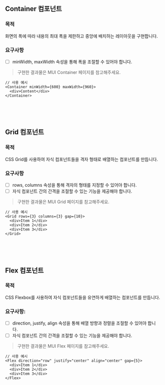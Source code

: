 ## Container 컴포넌트

### 목적

화면의 폭에 따라 내용의 최대 폭을 제한하고 중앙에 배치하는 레이아웃을 구현합니다.

### 요구사항

- [ ] minWidth, maxWidth 속성을 통해 폭을 조절할 수 있어야 합니다.

> 구현한 결과물은 MUI Container 페이지를 참고해주세요.

```tsx
// 사용 예시
<Container minWidth={600} maxWidth={960}>
  <div>Content</div>
</Container>
```

<br>
<br>
<br>

## Grid 컴포넌트

### 목적

CSS Grid를 사용하여 자식 컴포넌트들을 격자 형태로 배열하는 컴포넌트를 만듭니다.

### 요구사항

- [ ] rows, columns 속성을 통해 격자의 형태를 지정할 수 있어야 합니다.
- [ ] 자식 컴포넌트 간의 간격을 조절할 수 있는 기능을 제공해야 합니다.

> 구현한 결과물은 MUI Grid 페이지를 참고해주세요.

```tsx
// 사용 예시
<Grid rows={3} columns={3} gap={10}>
  <div>Item 1</div>
  <div>Item 2</div>
  <div>Item 3</div>
</Grid>
```

<br>
<br>
<br>

## Flex 컴포넌트

### 목적

CSS Flexbox를 사용하여 자식 컴포넌트들을 유연하게 배열하는 컴포넌트를 만듭니다.

### 요구사항:

- [ ] direction, justify, align 속성을 통해 배열 방향과 정렬을 조절할 수 있어야 합니다.
- [ ] 자식 컴포넌트 간의 간격을 조절할 수 있는 기능을 제공해야 합니다.

> 구현한 결과물은 MUI Flex 페이지를 참고해주세요.

```tsx
// 사용 예시
<Flex direction="row" justify="center" align="center" gap={5}>
  <div>Item 1</div>
  <div>Item 2</div>
  <div>Item 3</div>
</Flex>
```
